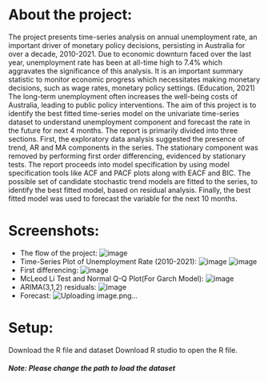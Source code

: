 # About the project:
The project presents time-series analysis on annual unemployment rate, an important driver of monetary policy decisions, persisting in Australia for over a decade, 2010-2021. Due to economic downturn faced over the last year, unemployment rate has been at all-time high to 7.4% which aggravates the significance of this analysis. It is an important summary statistic to monitor economic progress which necessitates making monetary decisions, such as wage rates, monetary policy settings. (Education, 2021) The long-term unemployment often increases the well-being costs of Australia, leading to public policy interventions. The aim of this project is to identify the best fitted time-series model on the univariate time-series dataset to understand unemployment component and forecast the rate in the future for next 4 months. The report is primarily divided into three sections. First, the exploratory data analysis suggested the presence of trend, AR and MA components in the series. The stationary component was removed by performing first order differencing, evidenced by stationary tests. The report proceeds into model specification by using model specification tools like ACF and PACF plots along with EACF and BIC. The possible set of candidate stochastic trend models are fitted to the series, to identify the best fitted model, based on residual analysis. Finally, the best fitted model was used to forecast the variable for the next 10 months.

# Screenshots: 
* The flow of the project:
![image](https://user-images.githubusercontent.com/86138415/122757750-59ba8980-d2db-11eb-9b8e-6a5e2bec6824.png)
* Time-Series Plot of Unemployment Rate (2010-2021):
![image](https://user-images.githubusercontent.com/86138415/122758184-d9e0ef00-d2db-11eb-9b3c-566d52f1dc66.png)
![image](https://user-images.githubusercontent.com/86138415/122758346-098ff700-d2dc-11eb-97c5-2f7d4f48b306.png)
* First differencing: 
![image](https://user-images.githubusercontent.com/86138415/122758383-157bb900-d2dc-11eb-8958-9cbdfb7cd1c4.png)
* McLeod Li Test and Normal Q-Q Plot(For Garch Model):
![image](https://user-images.githubusercontent.com/86138415/122758501-35ab7800-d2dc-11eb-908c-6e651b5cf3db.png)
* ARIMA(3,1,2) residuals: 
![image](https://user-images.githubusercontent.com/86138415/122758578-4f4cbf80-d2dc-11eb-8fd6-30b2798c0898.png)
* Forecast: 
![Uploading image.png…]()



# Setup:
Download the R file and dataset
Download R studio to open the R file.
##### Note: Please change the path to load the dataset

#

